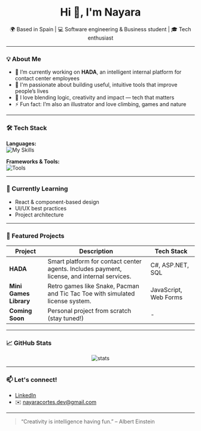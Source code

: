 <h1 align="center">Hi 👋, I'm Nayara</h1>

<p align="center">
  🌍 Based in Spain | 💻 Software engineering & Business student | 🎓 Tech enthusiast
</p>

---

### 💡 About Me

- 🔭 I’m currently working on **HADA**, an intelligent internal platform for contact center employees
- 🎯 I'm passionate about building useful, intuitive tools that improve people’s lives
- 💬 I love blending logic, creativity and impact — tech that matters
- ⚡ Fun fact: I’m also an illustrator and love climbing, games and nature

---

### 🛠️ Tech Stack

**Languages:**  
![My Skills](https://skillicons.dev/icons?i=html,css,js,ts,cpp,cs,sql)

**Frameworks & Tools:**  
![Tools](https://skillicons.dev/icons?i=dotnet,react,nodejs,github,vscode)

---

### 🚀 Currently Learning

- React & component-based design
- UI/UX best practices
- Project architecture

---

### 📌 Featured Projects

| Project     | Description                                                                 | Tech Stack             |
|-------------|-----------------------------------------------------------------------------|------------------------|
| **HADA**    | Smart platform for contact center agents. Includes payment, license, and internal services. | C#, ASP.NET, SQL       |
| **Mini Games Library** | Retro games like Snake, Pacman and Tic Tac Toe with simulated license system. | JavaScript, Web Forms |
| **Coming Soon** | Personal project from scratch (stay tuned!)                              | -                      |

---

### 📈 GitHub Stats

<p align="center">
  <img src="https://github-readme-stats.vercel.app/api?username=nayara-cortes&show_icons=true&theme=radical" alt="stats"/>
</p>

---

### 📫 Let's connect!

- [LinkedIn](https://linkedin.com/in/nayara-cortes)  
- ✉️ nayaracortes.dev@gmail.com

---

> “Creativity is intelligence having fun.” – Albert Einstein

